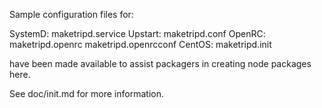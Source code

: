 Sample configuration files for:

SystemD: maketripd.service
Upstart: maketripd.conf
OpenRC:  maketripd.openrc
         maketripd.openrcconf
CentOS:  maketripd.init

have been made available to assist packagers in creating node packages here.

See doc/init.md for more information.
